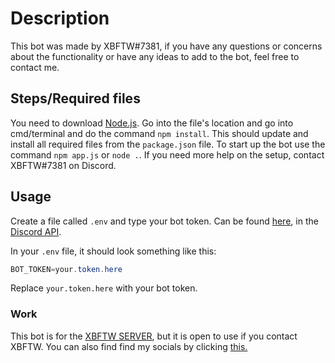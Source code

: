 # Description

This bot was made by XBFTW#7381, if you have any questions or concerns about the functionality or have any ideas to add to the bot, feel free to contact me. 

## Steps/Required files

You need to download [Node.js](https://nodejs.org/en/). Go into the file's location and go into cmd/terminal and do the command ```npm install```. This should update and install all required files from the ```package.json``` file. To start up the bot use the command ```npm app.js``` or ```node .```. If you need more help on the setup, contact XBFTW#7381 on Discord. 


## Usage
Create a file called ```.env``` and type your bot token. Can be found [here](https://imgur.com/a/oaUFJSj), in the [Discord API](https://discordapi.com/).

In your ```.env``` file, it should look something like this:
```java
BOT_TOKEN=your.token.here
```
Replace ```your.token.here``` with your bot token.

### Work
This bot is for the [XBFTW SERVER](https://discord.gg/2kn45fF6VK), but it is open to use if you contact XBFTW. You can also find find my socials by clicking [this.](https://xbftw.com)
